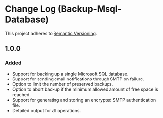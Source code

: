 # Change Log (Backup-Msql-Database)

This project adheres to [Semantic Versioning](http://semver.org/).

## 1.0.0

### Added

* Support for backing up a single Microsoft SQL database.
* Support for sending email notifications through SMTP on failure.
* Option to limit the number of preserved backups.
* Option to abort backup if the minimum allowed amount of free space is reached.
* Support for generating and storing an encrypted SMTP authentication file.
* Detailed output for all operations.
